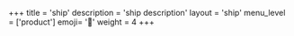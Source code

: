 +++
title = 'ship'
description = 'ship description'
layout = 'ship'
menu_level = ['product']
emoji= '🎁'
weight = 4
+++


